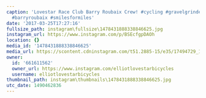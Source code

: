 ```yaml
---
caption: 'Lovestar Race Club Barry Roubaix Crew! #cycling #gravelgrinder #gravel #lovestarraceclub
  #barryroubaix #smilesformiles'
date: '2017-03-25T17:27:16'
fullsize_path: instagram\fullsize\1478431888338846625.jpg
instagram_url: https://www.instagram.com/p/BSEcfgpDAOh
location: {}
media_id: '1478431888338846625'
media_url: https://scontent.cdninstagram.com/t51.2885-15/e35/17494729_1956150927947361_6616039434611589120_n.jpg
owner:
  id: '661611562'
  owner_url: https://www.instagram.com/elliotlovestarbicycles
  username: elliotlovestarbicycles
thumbnail_path: instagram\thumbnails\1478431888338846625.jpg
utc_date: 1490462836
---
```

